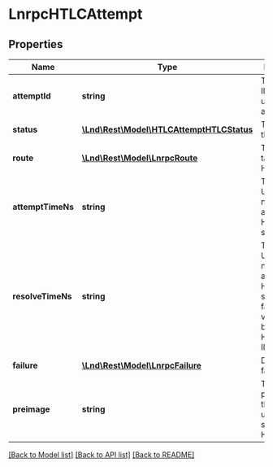 # LnrpcHTLCAttempt

## Properties
Name | Type | Description | Notes
------------ | ------------- | ------------- | -------------
**attemptId** | **string** | The unique ID that is used for this attempt. | [optional] 
**status** | [**\Lnd\Rest\Model\HTLCAttemptHTLCStatus**](HTLCAttemptHTLCStatus.md) | The status of the HTLC. | [optional] 
**route** | [**\Lnd\Rest\Model\LnrpcRoute**](LnrpcRoute.md) | The route taken by this HTLC. | [optional] 
**attemptTimeNs** | **string** | The time in UNIX nanoseconds at which this HTLC was sent. | [optional] 
**resolveTimeNs** | **string** | The time in UNIX nanoseconds at which this HTLC was settled or failed. This value will not be set if the HTLC is still IN_FLIGHT. | [optional] 
**failure** | [**\Lnd\Rest\Model\LnrpcFailure**](LnrpcFailure.md) | Detailed htlc failure info. | [optional] 
**preimage** | **string** | The preimage that was used to settle the HTLC. | [optional] 

[[Back to Model list]](../README.md#documentation-for-models) [[Back to API list]](../README.md#documentation-for-api-endpoints) [[Back to README]](../README.md)


